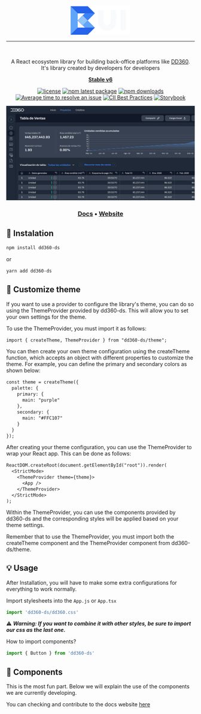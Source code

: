 
<div align="center">
<img src="./assets/logo-light.svg" alt="BUI logo">
<hr />
<br/>

A React ecosystem library for building back-office platforms like [DD360](https://dd360.mx/). <br/>
It's library created by developers for developers 
<br/>

**[Stable v6](https://bui.dd360.mx/)**

[![license](https://img.shields.io/badge/license-MIT-blue.svg)](https://github.com/dd3tech/bui)
[![npm latest package](https://img.shields.io/npm/v/dd360-ds/latest.svg)](https://www.npmjs.com/package/dd360-ds)
[![npm downloads](https://img.shields.io/npm/dm/dd360-ds)](https://www.npmjs.com/package/dd360-ds)
[![Average time to resolve an issue](https://isitmaintained.com/badge/resolution/dd3tech/bui.svg)](https://isitmaintained.com/project/dd3tech/bui 'Average time to resolve an issue')
[![CII Best Practices](https://bestpractices.coreinfrastructure.org/projects/7584/badge)](https://bestpractices.coreinfrastructure.org/projects/7584)
[![Storybook](https://raw.githubusercontent.com/storybooks/brand/master/badge/badge-storybook.svg)](https://main--62ffec7466615c40c8dbe435.chromatic.com)


<p>
  <a href="https://bui.dd360.mx/" rel="noopener" target="_blank"><img src="./assets/dashboard-bui.png" alt="BUI dashboard example"></a>
</p>

<h3>
  <a rel="noopener" target="_blank" href="https://bui.dd360.mx/docs/get-started/getting-started">Docs</a> &bull;
  <a rel="noopener" target="_blank" href="https://bui.dd360.mx">Website</a>
</h3>

</div>

## 📲 Instalation

```bash
npm install dd360-ds
```

or

```bash
yarn add dd360-ds
```

## 💅 Customize theme

If you want to use a provider to configure the library's theme, you can do so using the ThemeProvider provided by dd360-ds. This will allow you to set your own settings for the theme.

To use the ThemeProvider, you must import it as follows:

```tsx
import { createTheme, ThemeProvider } from "dd360-ds/theme";
```

You can then create your own theme configuration using the createTheme function, which accepts an object with different properties to customize the theme. For example, you can define the primary and secondary colors as shown below:

```tsx
const theme = createTheme({
  palette: {
    primary: {
      main: "purple"
    },
    secondary: {
      main: "#FFC107"
    }
  }
});
```

After creating your theme configuration, you can use the ThemeProvider to wrap your React app. This can be done as follows:

```tsx
ReactDOM.createRoot(document.getElementById("root")).render(
  <StrictMode>
    <ThemeProvider theme={theme}>
      <App />
    </ThemeProvider>
  </StrictMode>
);
```

Within the ThemeProvider, you can use the components provided by dd360-ds and the corresponding styles will be applied based on your theme settings.

Remember that to use the ThemeProvider, you must import both the createTheme component and the ThemeProvider component from dd360-ds/theme.

## 💡 Usage

After Installation, you will have to make some extra configurations for everything to work normally.

Import stylesheets into the `App.js` or `App.tsx`

```js
import 'dd360-ds/dd360.css'
```

⚠️ ***Warning: If you want to combine it with other styles, be sure to import our css as the last one.***


How to import components?

```jsx
import { Button } from 'dd360-ds'
```

## 🔫 Components

This is the most fun part. Below we will explain the use of the components we are currently developing.

You can checking and contribute to the docs website [here](https://github.com/dd3tech/bui-docs)

